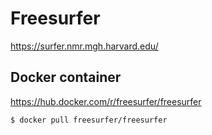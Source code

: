 # Freesurfer

https://surfer.nmr.mgh.harvard.edu/

## Docker container

https://hub.docker.com/r/freesurfer/freesurfer

```console
$ docker pull freesurfer/freesurfer
```
